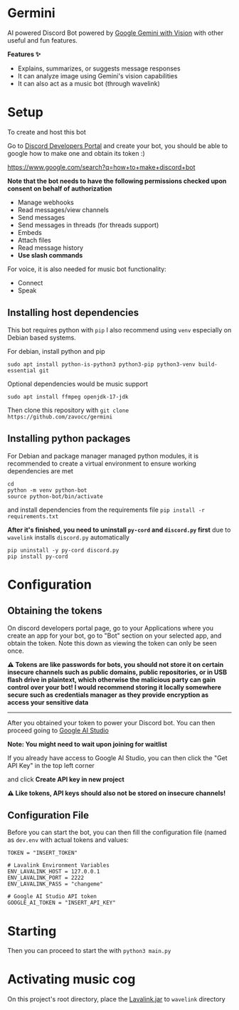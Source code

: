 # Germini
AI powered Discord Bot powered by [Google Gemini with Vision](https://ai.google.dev/docs) with other useful and fun features.

**Features ✨**
- Explains, summarizes, or suggests message responses
- It can analyze image using Gemini's vision capabilities
- It can also act as a music bot (through wavelink)

# Setup
To create and host this bot

Go to [Discord Developers Portal](https://discord.com/developers) and create your bot, you should be able to google how to make one and obtain its token :)

https://www.google.com/search?q=how+to+make+discord+bot

**Note that the bot needs to have the following permissions checked upon consent on behalf of authorization**
- Manage webhooks
- Read messages/view channels
- Send messages
- Send messages in threads (for threads support)
- Embeds
- Attach files 
- Read message history
- **Use slash commands**

For voice, it is also needed for music bot functionality:
- Connect
- Speak

## Installing host dependencies
This bot requires python with `pip` I also recommend using `venv` especially on Debian based systems.

For debian, install python and pip
```
sudo apt install python-is-python3 python3-pip python3-venv build-essential git
```
Optional dependencies would be music support
```
sudo apt install ffmpeg openjdk-17-jdk
```

Then clone this repository with `git clone https://github.com/zavocc/germini`

## Installing python packages
For Debian and package manager managed python modules, it is recommended to create a virtual environment to ensure working dependencies are met
```
cd
python -m venv python-bot
source python-bot/bin/activate
```
and install dependencies from the requirements file
`pip install -r requirements.txt`

**After it's finished, you need to uninstall `py-cord` and `discord.py` first** due to `wavelink` installs `discord.py` automatically
```
pip uninstall -y py-cord discord.py
pip install py-cord
```
# Configuration
## Obtaining the tokens
On discord developers portal page, go to your Applications where you create an app for your bot, go to "Bot" section on your selected app, and obtain the token. Note this down as viewing the token can only be seen once. 

**⚠️ Tokens are like passwords for bots, you should not store it on certain insecure channels such as public domains, public repositories, or in USB flash drive in plaintext, which otherwise the malicious party can gain control over your bot! I would recommend storing it locally somewhere secure such as credentials manager as they provide encryption as access your sensitive data**

----

After you obtained your token to power your Discord bot. You can then proceed going to [Google AI Studio](https://makersuite.google.com)

**Note: You might need to wait upon joining for waitlist**

If you already have access to Google AI Studio, you can then click the "Get API Key" in the top left corner

and click **Create API key in new project**

**⚠️ Like tokens, API keys should also not be stored on insecure channels!**

## Configuration File
Before you can start the bot, you can then fill the configuration file (named as `dev.env` with actual tokens and values:
```
TOKEN = "INSERT_TOKEN"

# Lavalink Environment Variables
ENV_LAVALINK_HOST = 127.0.0.1
ENV_LAVALINK_PORT = 2222
ENV_LAVALINK_PASS = "changeme"

# Google AI Studio API token
GOOGLE_AI_TOKEN = "INSERT_API_KEY"
```
# Starting
Then you can proceed to start the with `python3 main.py`

# Activating music cog
On this project's root directory, place the [Lavalink.jar](https://github.com/lavalink-devs/Lavalink/releases/download/4.0.0/Lavalink.jar) to `wavelink` directory
